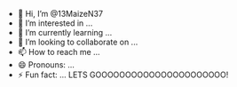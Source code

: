 - 👋 Hi, I’m @13MaizeN37
- 👀 I’m interested in ...
- 🌱 I’m currently learning ...
- 💞️ I’m looking to collaborate on ...
- 📫 How to reach me ...
- 😄 Pronouns: ... 
- ⚡ Fun fact: ...
LETS GOOOOOOOOOOOOOOOOOOOOOO!
<!---
13MaizeN37/13MaizeN37 is a ✨ special ✨ repository because its `README.md` (this file) appears on your GitHub profile.
You can click the Preview link to take a look at your changes.
--->

